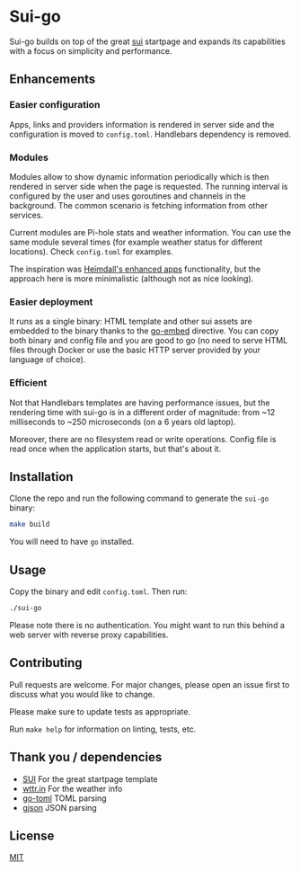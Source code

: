 # Sui-go

Sui-go builds on top of the great [sui](https://github.com/jeroenpardon/sui) startpage and expands its capabilities with a focus on simplicity and performance.

## Enhancements

### Easier configuration

Apps, links and providers information is rendered in server side and the configuration is moved to `config.toml`. Handlebars dependency is removed.

### Modules

Modules allow to show dynamic information periodically which is then rendered in server side when the page is requested. The running interval is configured by the user and uses goroutines and channels in the background. The common scenario is fetching information from other services.

Current modules are Pi-hole stats and weather information. You can use the same module several times (for example weather status for different locations). Check `config.toml` for examples.

The inspiration was [Heimdall's enhanced apps](https://apps.heimdall.site/applications/enhanced) functionality, but the approach here is more minimalistic (although not as nice looking).

### Easier deployment

It runs as a single binary: HTML template and other sui assets are embedded to the binary thanks to the [go-embed](https://golang.org/pkg/embed/) directive. You can copy both binary and config file and you are good to go (no need to serve HTML files through Docker or use the basic HTTP server provided by your language of choice).

### Efficient

Not that Handlebars templates are having performance issues, but the rendering time with sui-go is in a different order of magnitude: from ~12 milliseconds to ~250 microseconds (on a 6 years old laptop).

Moreover, there are no filesystem read or write operations. Config file is read once when the application starts, but that's about it.

## Installation

Clone the repo and run the following command to generate the `sui-go` binary:

```bash
make build
```

You will need to have `go` installed.

## Usage

Copy the binary and edit `config.toml`. Then run:

```bash
./sui-go
```

Please note there is no authentication. You might want to run this behind a web server with reverse proxy capabilities.

## Contributing

Pull requests are welcome. For major changes, please open an issue first to discuss what you would like to change.

Please make sure to update tests as appropriate.

Run `make help` for information on linting, tests, etc.

## Thank you / dependencies

- [SUI](https://github.com/jeroenpardon/sui) For the great startpage template
- [wttr.in](https://github.com/chubin/wttr.in) For the weather info
- [go-toml](github.com/pelletier/go-toml) TOML parsing
- [gjson](github.com/tidwall/gjson) JSON parsing

## License
[MIT](https://choosealicense.com/licenses/mit/)
